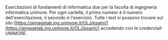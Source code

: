 Esercitazioni di fondamenti di informatica due per la facolta di ingegneria informatica unimore.
Per ogni cartella, il primo numeor è il numero dell'esercitazione, il secondo è l'esercizio.
Tutte i test si possono trovare sul sito [https://aimagelab.ing.unimore.it/OLJ/esami/](https://aimagelab.ing.unimore.it/OLJ/esami/) accedendo con le credenziali UNIMORE.